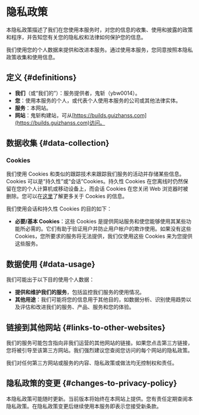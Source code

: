 # 隐私政策

本隐私政策描述了我们在您使用本服务时，对您的信息的收集、使用和披露的政策和程序，并告知您有关您的隐私权和法律如何保护您的信息。

我们使用您的个人数据来提供和改进本服务。通过使用本服务，您同意按照本隐私政策收集和使用信息。

## 定义 {#definitions}

- **我们**（或“我们的”）：服务提供者，鬼斩（ybw0014）。
- **您**：使用本服务的个人，或代表个人使用本服务的公司或其他法律实体。
- **服务**：本网站。
- **网站**：鬼斩构建站，可从[https://builds.guizhanss.com](https://builds.guizhanss.com)访问。

## 数据收集 {#data-collection}

### Cookies

我们使用 Cookies 和类似的跟踪技术来跟踪我们服务的活动并存储某些信息。Cookies 可以是“持久性”或“会话”Cookies。持久性 Cookies 在您离线时仍然保留在您的个人计算机或移动设备上，而会话 Cookies 在您关闭 Web 浏览器时被删除。您可以在[这里](https://www.cookiesandyou.com/)了解更多关于 Cookies 的信息。

我们使用会话和持久性 Cookies 的目的如下：

- **必要/基本 Cookies**：这些 Cookies 是提供网站服务和使您能够使用其某些功能所必需的。它们有助于验证用户并防止用户帐户的欺诈使用。如果没有这些 Cookies，您所要求的服务将无法提供，我们仅使用这些 Cookies 来为您提供这些服务。

## 数据使用 {#data-usage}

我们可能出于以下目的使用个人数据：

- **提供和维护我们的服务**，包括监控我们服务的使用情况。
- **其他用途**：我们可能将您的信息用于其他目的，如数据分析、识别使用趋势以及评估和改进我们的服务、产品、服务和您的体验。

## 链接到其他网站 {#links-to-other-websites}

我们的服务可能包含指向非我们运营的其他网站的链接。如果您点击第三方链接，您将被引导至该第三方网站。我们强烈建议您查阅您访问的每个网站的隐私政策。

我们对任何第三方网站或服务的内容、隐私政策或做法均无控制权和责任。

## 隐私政策的变更 {#changes-to-privacy-policy}

本隐私政策可能随时更新。当前版本将始终在本网站上提供。您有责任定期查阅本隐私政策。在隐私政策变更后继续使用本服务即表示您接受新条款。
